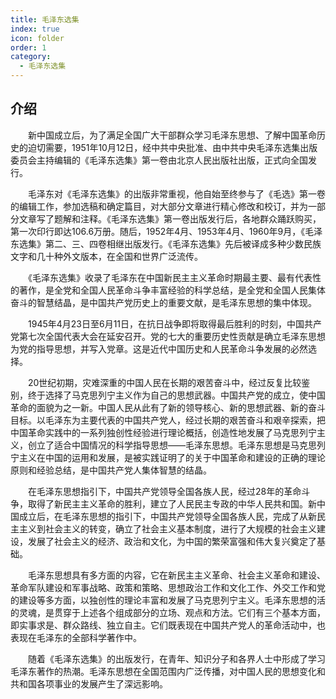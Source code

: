 ```yaml
---
title: 毛泽东选集
index: true
icon: folder
order: 1
category:
  - 毛泽东选集
---
```


## 介绍  

　　新中国成立后，为了满足全国广大干部群众学习毛泽东思想、了解中国革命历史的迫切需要，1951年10月12日，经中共中央批准、由中共中央毛泽东选集出版委员会主持编辑的《毛泽东选集》第一卷由北京人民出版社出版，正式向全国发行。  

　　毛泽东对《毛泽东选集》的出版非常重视，他自始至终参与了《毛选》第一卷的编辑工作，参加选稿和确定篇目，对大部分文章进行精心修改和校订，并为一部分文章写了题解和注释。《毛泽东选集》第一卷出版发行后，各地群众踊跃购买，第一次印行即达106.6万册。随后，1952年4月、1953年4月、1960年9月，《毛泽东选集》第二、三、四卷相继出版发行。《毛泽东选集》先后被译成多种少数民族文字和几十种外文版本，在全国和世界广泛流传。  

　　《毛泽东选集》收录了毛泽东在中国新民主主义革命时期最主要、最有代表性的著作，是全党和全国人民革命斗争丰富经验的科学总结，是全党和全国人民集体奋斗的智慧结晶，是中国共产党历史上的重要文献，是毛泽东思想的集中体现。  

　　1945年4月23日至6月11日，在抗日战争即将取得最后胜利的时刻，中国共产党第七次全国代表大会在延安召开。党的七大的重要历史性贡献是确立毛泽东思想为党的指导思想，并写入党章。这是近代中国历史和人民革命斗争发展的必然选择。  

　　20世纪初期，灾难深重的中国人民在长期的艰苦奋斗中，经过反复比较鉴别，终于选择了马克思列宁主义作为自己的思想武器。中国共产党的成立，使中国革命的面貌为之一新。中国人民从此有了新的领导核心、新的思想武器、新的奋斗目标。以毛泽东为主要代表的中国共产党人，经过长期的艰苦奋斗和艰辛探索，把中国革命实践中的一系列独创性经验进行理论概括，创造性地发展了马克思列宁主义，创立了适合中国情况的科学指导思想——毛泽东思想。毛泽东思想是马克思列宁主义在中国的运用和发展，是被实践证明了的关于中国革命和建设的正确的理论原则和经验总结，是中国共产党人集体智慧的结晶。  

　　在毛泽东思想指引下，中国共产党领导全国各族人民，经过28年的革命斗争，取得了新民主主义革命的胜利，建立了人民民主专政的中华人民共和国。新中国成立后，在毛泽东思想的指引下，中国共产党领导全国各族人民，完成了从新民主主义到社会主义的转变，确立了社会主义基本制度，进行了大规模的社会主义建设，发展了社会主义的经济、政治和文化，为中国的繁荣富强和伟大复兴奠定了基础。  

　　毛泽东思想具有多方面的内容，它在新民主主义革命、社会主义革命和建设、革命军队建设和军事战略、政策和策略、思想政治工作和文化工作、外交工作和党的建设等多方面，以独创性的理论丰富和发展了马克思列宁主义。毛泽东思想的活的灵魂，是贯穿于上述各个组成部分的立场、观点和方法。它们有三个基本方面，即实事求是、群众路线、独立自主。它们既表现在中国共产党人的革命活动中，也表现在毛泽东的全部科学著作中。  

　　随着《毛泽东选集》的出版发行，在青年、知识分子和各界人士中形成了学习毛泽东著作的热潮。毛泽东思想在全国范围内广泛传播，对中国人民的思想变化和共和国各项事业的发展产生了深远影响。  

<Catalog/>  
